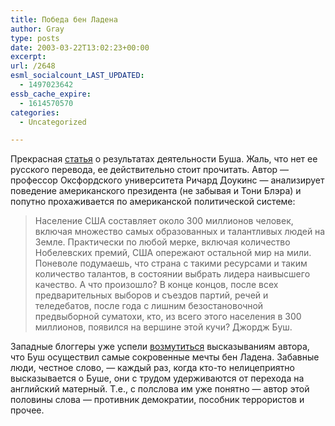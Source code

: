 ```yaml
---
title: Победа бен Ладена
author: Gray
type: posts
date: 2003-03-22T13:02:23+00:00
excerpt:
url: /2648
esml_socialcount_LAST_UPDATED:
  - 1497023642
essb_cache_expire:
  - 1614570570
categories:
  - Uncategorized

---
```








Прекрасная <a href="http://www.guardian.co.uk/Iraq/Story/0,2763,919620,00.html" target="_blank">статья</a> о результатах деятельности Буша. Жаль, что нет ее русского перевода, ее действительно стоит прочитать. Автор &#8212; профессор Оксфордского университета Ричард Доукинс &#8212; анализирует поведение американского президента (не забывая и Тони Блэра) и попутно прохаживается по американской политической системе:

> Население США составляет около 300 миллионов человек, включая множество самых образованных и талантливых людей на Земле. Практически по любой мерке, включая количество Нобелевских премий, США опережают остальной мир на мили. Поневоле подумаешь, что страна с такими ресурсами и таким количество талантов, в состоянии выбрать лидера наивысшего качество. А что произошло? В конце концов, после всех предварительных выборов и съездов партий, речей и теледебатов, после года с лишним безостановочной предвыборной суматохи, кто, из всего этого населения в 300 миллионов, появился на вершине этой кучи? Джордж Буш.

Западные блоггеры уже успели <a href="http://www.buzzmachine.com/archives/2003_03.html#003189" target="_blank">возмутиться</a> высказываниям автора, что Буш осуществил самые сокровенные мечты бен Ладена. Забавные люди, честное слово, &#8212; каждый раз, когда кто-то нелицеприятно высказывается о Буше, они с трудом удерживаются от перехода на английский матерный. Т.е., с полслова им уже понятно &#8212; автор этой половины слова &#8212; противник демократии, пособник террористов и прочее.
